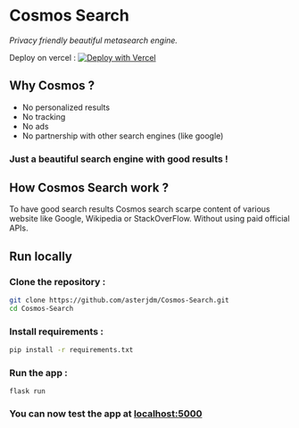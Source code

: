# Cosmos Search
_Privacy friendly beautiful metasearch engine._

Deploy on vercel :
[![Deploy with Vercel](https://vercel.com/button)](https://vercel.com/new/clone?repository-url=https%3A%2F%2Fgithub.com%2Fasterjdm%2Fcosmos-search)

## Why Cosmos ?
* No personalized results
* No tracking
* No ads
* No partnership with other search engines (like google)

### Just a beautiful search engine with good results !

## How Cosmos Search work ?
To have good search results Cosmos search scarpe content of various website like Google, Wikipedia or StackOverFlow.
Without using paid official APIs.

## Run locally
### Clone the repository :
```bash
git clone https://github.com/asterjdm/Cosmos-Search.git
cd Cosmos-Search
```
### Install requirements :
```bash
pip install -r requirements.txt
```
### Run the app :
```
flask run
```
### You can now test the app at [localhost:5000](http://localhost:5000)
